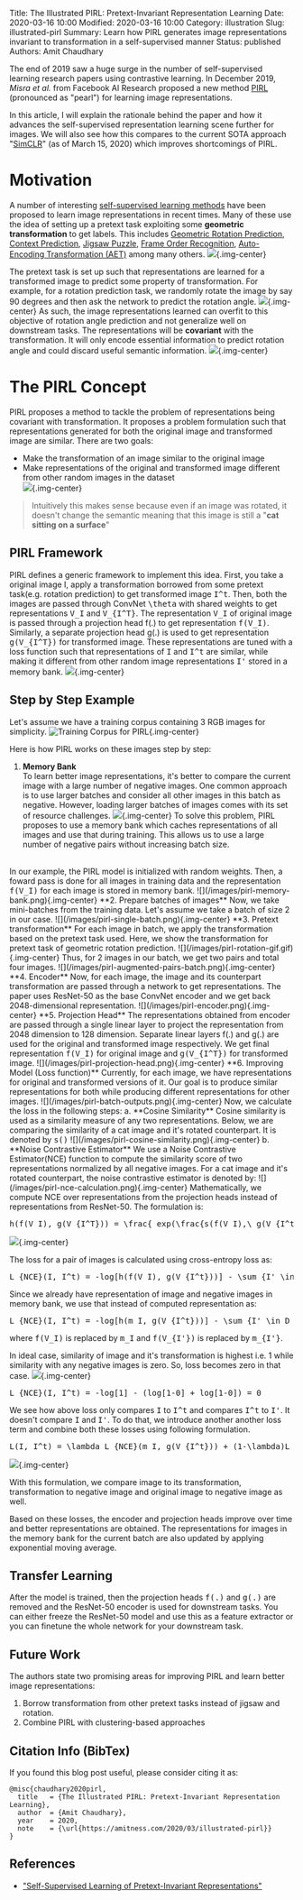 Title: The Illustrated PIRL: Pretext-Invariant Representation Learning
Date: 2020-03-16 10:00
Modified: 2020-03-16 10:00
Category: illustration
Slug: illustrated-pirl
Summary: Learn how PIRL generates image representations invariant to transformation in a self-supervised manner
Status: published
Authors: Amit Chaudhary

The end of 2019 saw a huge surge in the number of self-supervised learning research papers using contrastive learning. In December 2019, *Misra et al.* from Facebook AI Research proposed a new method [PIRL](https://arxiv.org/abs/1912.01991) (pronounced as "pearl") for learning image representations.

In this article, I will explain the rationale behind the paper and how it advances the self-supervised representation learning scene further for images. We will also see how this compares to the current SOTA approach "[SimCLR](https://amitness.com/2020/03/illustrated-simclr/)" (as of March 15, 2020) which improves shortcomings of PIRL.

# Motivation
A number of interesting [self-supervised learning methods](https://amitness.com/2020/02/illustrated-self-supervised-learning/) have been proposed to learn image representations in recent times. Many of these use the idea of setting up a pretext task exploiting some **geometric transformation** to get labels. This includes [Geometric Rotation Prediction](https://amitness.com/2020/02/illustrated-self-supervised-learning/#6-geometric-transformation-recognition), [Context Prediction](https://amitness.com/2020/02/illustrated-self-supervised-learning/#5-context-prediction), [Jigsaw Puzzle](https://amitness.com/2020/02/illustrated-self-supervised-learning/#4-image-jigsaw-puzzle), [Frame Order Recognition](https://amitness.com/2020/02/illustrated-self-supervised-learning/#1-frame-order-verification), [Auto-Encoding Transformation (AET)](https://arxiv.org/abs/1901.04596) among many others.
![](/images/pirl-geometric-pretext-tasks.png){.img-center}

The pretext task is set up such that representations are learned for a transformed image to predict some property of transformation. For example, for a rotation prediction task, we randomly rotate the image by say 90 degrees and then ask the network to predict the rotation angle. 
![](/images/pirl-generic-pretext-setup.png){.img-center}
As such, the image representations learned can overfit to this objective of rotation angle prediction and not generalize well on downstream tasks. The representations will be **covariant** with the transformation. It will only encode essential information to predict rotation angle and could discard useful semantic information.
![](/images/pirl-covariant-representation.png){.img-center}


# The PIRL Concept
PIRL proposes a method to tackle the problem of representations being covariant with transformation. It proposes a problem formulation such that representations generated for both the original image and transformed image are similar. There are two goals:  

- Make the transformation of an image similar to the original image  
- Make representations of the original and transformed image different from other random images in the dataset  
![](/images/pirl-concept.png){.img-center}

> Intuitively this makes sense because even if an image was rotated, it doesn't change the semantic meaning that this image is still a "**cat sitting on a surface**"

## PIRL Framework
PIRL defines a generic framework to implement this idea. First, you take a original image I, apply a transformation borrowed from some pretext task(e.g. rotation prediction) to get transformed image <tt class="math">I^t</tt>. Then, both the images are passed through ConvNet <tt class="math">\theta</tt> with shared weights to get representations <tt class="math">V_I</tt> and <tt class="math">V_{I^T}</tt>. The representation <tt class="math">V_I</tt> of original image is passed through a projection head f(.) to get representation <tt class="math">f(V_I)</tt>. Similarly, a separate projection head g(.) is used to get representation <tt class="math">g(V_{I^T})</tt> for transformed image. These representations are tuned with a loss function such that representations of <tt class="math">I</tt> and <tt class="math">I^t</tt> are similar, while making it different from other random image representations <tt class="math">I'</tt> stored in a memory bank.
![](/images/pirl-general-architecture.png){.img-center}

## Step by Step Example
Let's assume we have a training corpus containing 3 RGB images for simplicity.
![Training Corpus for PIRL](/images/pirl-raw-data.png){.img-center}

Here is how PIRL works on these images step by step:

1. **Memory Bank**  
To learn better image representations, it's better to compare the current image with a large number of negative images. One common approach is to use larger batches and consider all other images in this batch as negative. However, loading larger batches of images comes with its set of resource challenges.
![](/images/pirl-batch-size-negative-pair.png){.img-center}
To solve this problem, PIRL proposes to use a memory bank which caches representations of all images and use that during training. This allows us to use a large number of negative pairs without increasing batch size.   
<br>
In our example, the PIRL model is initialized with random weights. Then, a foward pass is done for all images in training data and the representation <tt class="math">f(V_I)</tt> for each image is stored in memory bank.  
![](/images/pirl-memory-bank.png){.img-center}  
**2. Prepare batches of images**  
Now, we take mini-batches from the training data. Let's assume we take a batch of size 2 in our case.  
![](/images/pirl-single-batch.png){.img-center}  
**3. Pretext transformation**  
For each image in batch, we apply the transformation based on the pretext task used. Here, we show the transformation for pretext task of geometric rotation prediction.
![](/images/pirl-rotation-gif.gif){.img-center}  
Thus, for 2 images in our batch, we get two pairs and total four images.
![](/images/pirl-augmented-pairs-batch.png){.img-center}
**4. Encoder**  
Now, for each image, the image and its counterpart transformation are passed through a network to get representations. The paper uses ResNet-50 as the base ConvNet encoder and we get back 2048-dimensional representation.
![](/images/pirl-encoder.png){.img-center}  
**5. Projection Head**  
The representations obtained from encoder are passed through a single linear layer to project the representation from 2048 dimension to 128 dimension. Separate linear layers f(.) and g(.) are used for the original and transformed image respectively. We get final representation <tt class="math">f(V_I)</tt> for original image and <tt class="math">g(V_{I^T})</tt> for transformed image.
![](/images/pirl-projection-head.png){.img-center}  
**6. Improving Model (Loss function)**  
Currently, for each image, we have representations for original and transformed versions of it.
Our goal is to produce similar representations for both while producing different representations for other images.
![](/images/pirl-batch-outputs.png){.img-center}  
Now, we calculate the loss in the following steps:  
a. **Cosine Similarity**  
Cosine similarity is used as a similarity measure of any two representations. Below, we are comparing the similarity of a cat image and it's rotated counterpart. It is denoted by <tt class="math">s()</tt>
![](/images/pirl-cosine-similarity.png){.img-center}  
b. **Noise Contrastive Estimator**  
We use a Noise Contrastive Estimator(NCE) function to compute the similarity score of two representations normalized by all negative images.
For a cat image and it's rotated counterpart, the noise contrastive estimator is denoted by:
![](/images/pirl-nce-calculation.png){.img-center}
Mathematically, we compute NCE over representations from the projection heads instead of representations from ResNet-50. The formulation is:
<pre class="math">
h(f(V_I), g(V_{I^T})) = \frac{ exp(\frac{s(f(V_I),\ g(V_{I^t}) )}{\tau} ) }{ exp(\frac{s( f(V_{I}),\ g(V_{I^t}) )}{\tau} ) +  \sum_{ I' \in D_{N} }  exp(\frac{s( g(V_{I^t}),\ f(V_{I'}) )}{\tau} ) }
</pre>

![](/images/pirl-nce-formula-parts.png){.img-center}

The loss for a pair of images is calculated using cross-entropy loss as:
<pre class="math">
L_{NCE}(I, I^t) = -log[h(f(V_I), g(V_{I^t}))] - \sum_{I' \in D_N} log[ 1 - h( g(V_{I^t}), f(V_{I'}) ) ]
</pre>

Since we already have representation of image and negative images in memory bank, we use that instead of computed representation as:
<pre class="math">
L_{NCE}(I, I^t) = -log[h(m_I, g(V_{I^t}))] - \sum_{I' \in D_N} log[ 1 - h( g(V_{I^t}), m_{I'} ) ]
</pre>

where <tt class="math">f(V_I)</tt> is replaced by <tt class="math">m_I</tt> and <tt class="math">f(V_{I'})</tt> is replaced by <tt class="math">m_{I'}</tt>.

In ideal case, similarity of image and it's transformation is highest i.e. 1 while similarity with any negative images is zero. So, loss becomes zero in that case.
![](/images/pirl-ideal-nce.png){.img-center}
<pre class="math">
L_{NCE}(I, I^t) = -log[1] - (log[1-0] + log[1-0]) = 0
</pre>

We see how above loss only compares <tt class="math">I</tt> to <tt class="math">I^t</tt> and compares <tt class="math">I^t</tt> to <tt class="math">I'</tt>. It doesn't compare <tt class="math">I</tt> and <tt class="math">I'</tt>. To do that, we introduce another another loss term and combine both these losses using following formulation.
<pre class="math">
L(I, I^t) = \lambda L_{NCE}(m_I, g(V_{I^t})) + (1-\lambda)L_{NCE}(m_I, f(V_I))
</pre>
![](/images/pirl-final-loss-visualization.png){.img-center}

With this formulation, we compare image to its transformation, transformation to negative image and original image to negative image as well.

Based on these losses, the encoder and projection heads improve over time and better representations are obtained. The representations for images in the memory bank for the current batch are also updated by applying exponential moving average.

## Transfer Learning
After the model is trained, then the projection heads <tt class="math">f(.)</tt> and <tt class="math">g(.)</tt> are removed and the ResNet-50 encoder is used for downstream tasks. You can either freeze the ResNet-50 model and use this as a feature extractor or you can finetune the whole network for your downstream task.

## Future Work
The authors state two promising areas for improving PIRL and learn better image representations:  
1. Borrow transformation from other pretext tasks instead of jigsaw and rotation.  
2. Combine PIRL with clustering-based approaches  

## Citation Info (BibTex)
If you found this blog post useful, please consider citing it as:
```
@misc{chaudhary2020pirl,
  title   = {The Illustrated PIRL: Pretext-Invariant Representation Learning},
  author  = {Amit Chaudhary},
  year    = 2020,
  note    = {\url{https://amitness.com/2020/03/illustrated-pirl}}
}
```

## References
- ["Self-Supervised Learning of Pretext-Invariant Representations"](https://arxiv.org/abs/1912.01991)